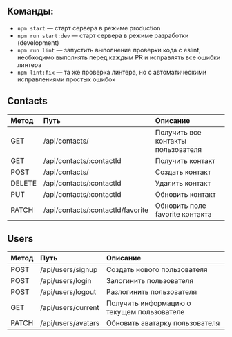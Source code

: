 ## Команды:

- `npm start` &mdash; старт сервера в режиме production
- `npm run start:dev` &mdash; старт сервера в режиме разработки (development)
- `npm run lint` &mdash; запустить выполнение проверки кода с eslint, необходимо выполнять перед каждым PR и исправлять все ошибки линтера
- `npm lint:fix` &mdash; та же проверка линтера, но с автоматическими исправлениями простых ошибок

## Contacts

| Метод  | Путь                              | Описание                           |
| :----- | :-------------------------------- | :--------------------------------- |
| GET    | /api/contacts/                    | Получить все контакты пользователя |
| GET    | /api/contacts/:contactId          | Получить контакт                   |
| POST   | /api/contacts/                    | Создать контакт                    |
| DELETE | /api/contacts/:contactId          | Удалить контакт                    |
| PUT    | /api/contacts/:contactId          | Обновить контакт                   |
| PATCH  | /api/contacts/:contactId/favorite | Обновить поле favorite контакта    |

## Users

| Метод | Путь               | Описание                                   |
| :---- | :----------------- | :----------------------------------------- |
| POST  | /api/users/signup  | Создать нового пользователя                |
| POST  | /api/users/login   | Залогинить пользователя                    |
| POST  | /api/users/logout  | Разлогинить пользователя                   |
| GET   | /api/users/current | Получить информацию о текущем пользователе |
| PATCH | /api/users/avatars | Обновить аватарку пользователя             |
